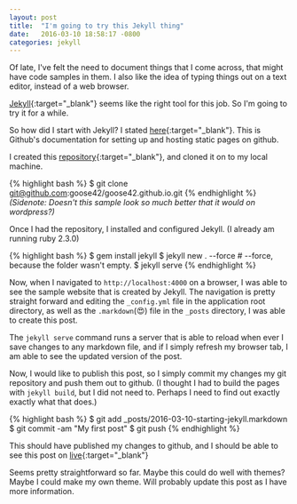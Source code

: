 ```yaml
---
layout: post
title:  "I'm going to try this Jekyll thing"
date:   2016-03-10 18:58:17 -0800
categories: jekyll 
---
```

Of late, I've felt the need to document things that I come across, that might have code samples in them. I also like the idea of typing things out on a text editor, instead of a web browser. 

[Jekyll][jekyll-docs]{:target="_blank"} seems like the right tool for this job. So I'm going to try it for a while. 

So how did I start with Jekyll? I stated [here][jekyll-gh]{:target="_blank"}. This is Github's documentation for setting up and hosting static pages on github. 

I created this [repository][repo]{:target="_blank"}, and cloned it on to my local machine. 

{% highlight bash %}
  $ git clone git@github.com:goose42/goose42.github.io.git
{% endhighlight %}
*(Sidenote: Doesn't this sample look so much better that it would on wordpress?)*

Once I had the repository, I installed and configured Jekyll. (I already am running ruby 2.3.0)

{% highlight bash %}
  $ gem install jekyll
  $ jekyll new . --force # --force, because the folder wasn't empty.
  $ jekyll serve
{% endhighlight %}

Now, when I navigated to `http://localhost:4000` on a browser, I was able to see the sample website that is created by Jekyll. The navigation is pretty straight forward and editing the `_config.yml` file in the application root directory, as well as the `.markdown`(:heart_eyes:) file in the `_posts` directory, I was able to create this post.

The `jekyll serve` command runs a server that is able to reload when ever I save changes to any markdown file, and if I simply refresh my browser tab, I am able to see the updated version of the post.

Now, I would like to publish this post, so I simply commit my changes my git repository and push them out to github. 
(I thought I had to build the pages with `jekyll build`, but I did not need to. Perhaps I need to find out exactly exactly what that does.)

{% highlight bash %}
  $ git add _posts/2016-03-10-starting-jekyll.markdown
  $ git commit -am "My first post"
  $ git push
{% endhighlight %}

This should have published my changes to github, and I should be able to see this post on [live][home]{:target="_blank"}

Seems pretty straightforward so far. Maybe this could do well with themes? Maybe I could make my own theme. Will probably update this post as I have more information.

[jekyll-docs]: http://jekyllrb.com/docs/home
[jekyll-gh]:   https://pages.github.com
[repo]:        https://github.com/goose42/goose42.github.io
[home]:        goose42.github.io
